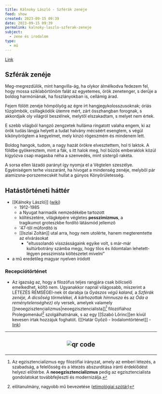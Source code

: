 ```yaml
---
title: Kálnoky László - Szférák zenéje
feed: show
created: 2023-09-15 09:39
date: 2023-09-15 09:39
permalink: kalnoky-laszlo-szferak-zeneje
subject:
  - zene és irodalom
type:
  - mű
---
```

[Link](https://reader.dia.hu/document/Kalnoky_Laszlo-Osszegyujtott_versek-1000)
## Szférák zenéje
Meg-megrezdülök, mint hangvilla-ág,
ha olykor álmélkodva fedezem fel,
hogy mossa sziklabörtönöm falát
az egyetemes, örök zenetenger,
s derűje a boldog harmóniának,
ha foszlányokban is, cellámig árad.

Fejem fölött zenéje hömpölyög
az égre írt hangjegykolosszusoknak;
óriás tűzgömbök, csillagködök
ütemre mért, zárt összhangban forognak,
s akkordjaik oly világról beszélnek,
melytől elszakadtam, s melyet nem értek.

E szebb világból hangzó zengzetek
hulláma ringatott valaha engem,
ki az örök tudás lángja helyett
a tudat halvány mécséért esengtem,
s végül kikönyörögtem a kegyelmet,
mely kínzó rögeszmém és mindenem lett.

Boldog hangok, tudom, a nagy hazát
örökre elvesztettem, hol ti laktok.
A földbe gyökereztem, mint a fák,
s itt halok meg, hol bűzös emberaklok
közül kígyózva csap magasba néha
a szenvedés, mint sistergő rakéta.

A sorsa ellen lázadó parányt
így nyomja el a Végtelen szeszélye.
Egyéniségem terhe visszaránt,
ha hívogat a mindenség zenéje,
melyből pár alamizsna-porszemecskét
hullat a gúnyos Könyörületesség.
## Hatástörténeti háttér
- [[Kálnoky László]] ([wiki](https://www.wikiwand.com/hu/K%C3%A1lnoky_L%C3%A1szl%C3%B3))
	- 1912-1985
	- a Nyugat harmadik nemzedékébe tartozott
	- költészetére, világképére végletes **pesszimizmus**, a tragikumot groteszkbe fordító látásmód jellemző
	- '47-től műfordító is
	- [[Iszlai Zoltán]] utal arra, hogy nem utolérte, hanem megteremtette az elvárásokat
		- "eltussolandó visszásságaink egyike volt, s már-már kultúrbotrány számba megy, hogy tilos és ildomtalan lehetett-légyen pesszimista költészetet mívelni"
- a mű eredetileg magyar nyelven íródott
### Recepciótörténet
- Az igazság az, hogy a filozófus teljes rangjára csak bölcselő emelkedhet, költő nem. Ugyanakkor napnál világosabb, miszerint a LÉTEZÉS RÉMSÉGEI-nek öt darabja (a _Gyászos végű kaland,_ a _Szférák zenéje, A dicsőség törmelékei, A kárhozottak hímnusza_ és az _Óda a reménytelenséghez)_ oly versek, amelyek valamely [[neoegzisztencializmus|neoegzisztencialista]][^1] filozófiához Prolegomenául[^2] szolgálhatnának, s az egy [[Szabó Lőrinc]]en kívül kevesen írtak hozzájuk foghatót. ([[Határ Győző - Irodalomtörténet]] - [link](https://reader.dia.hu/document/Hatar_Gyozo-Irodalomtortenet-273))

---
[^1]: Az egzisztencializmus egy filozófiai irányzat, amely az emberi létezés, a szabadság, a felelősség és a létezés abszurditása iránti érdeklődést helyezi előtérbe. A **neoegzisztencializmus** pedig az egzisztencialista gondolatokat továbbfejleszti és modernizálja.
[^2]: előtanulmány, nagyobb mű bevezetése ([etimológiai szótár](https://www.arcanum.com/hu/online-kiadvanyok/Lexikonok-magyar-etimologiai-szotar-F14D3/p-F3534/prolegomena-F38DE/))



## <p style="text-align: center;"><img src="https://chart.googleapis.com/chart?cht=qr&chl=https://notes.andrasdenes.com/kalnoky-laszlo-szferak-zeneje&chs=180x180&choe=UTF-8&chld=L|2" alt="qr code"></p>

